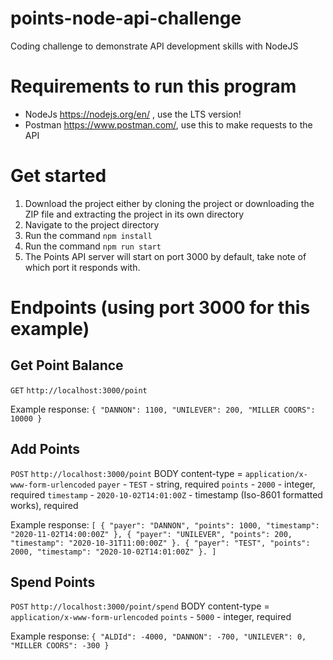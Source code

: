 # points-node-api-challenge

Coding challenge to demonstrate API development skills with NodeJS

# Requirements to run this program

-   NodeJs https://nodejs.org/en/ , use the LTS version!
-   Postman https://www.postman.com/, use this to make requests to the API

# Get started

1. Download the project either by cloning the project or downloading the ZIP file and extracting the project in its own directory
2. Navigate to the project directory
3. Run the command `npm install`
4. Run the command `npm run start`
5. The Points API server will start on port 3000 by default, take note of which port it responds with.

# Endpoints (using port 3000 for this example)
## Get Point Balance
`GET` `http://localhost:3000/point`

Example response:
`{
    "DANNON": 1100,
    "UNILEVER": 200,
    "MILLER COORS": 10000
}`

## Add Points
`POST` `http://localhost:3000/point`
BODY content-type = `application/x-www-form-urlencoded`
`payer` - `TEST` - string, required
`points` - `2000` - integer, required
`timestamp` - `2020-10-02T14:01:00Z` - timestamp (Iso-8601 formatted works), required 

Example response:
`[
    {
        "payer": "DANNON",
        "points": 1000,
        "timestamp": "2020-11-02T14:00:00Z"
    },
    {
        "payer": "UNILEVER",
        "points": 200,
        "timestamp": "2020-10-31T11:00:00Z"
    }.
    {
        "payer": "TEST",
        "points": 2000,
        "timestamp": "2020-10-02T14:01:00Z"
    }.
]`

## Spend Points
`POST` `http://localhost:3000/point/spend`
BODY content-type = `application/x-www-form-urlencoded`
`points` - `5000` - integer, required

Example response:
`{
    "ALDId": -4000,
    "DANNON": -700,
    "UNILEVER": 0,
    "MILLER COORS": -300
}`
  
  

